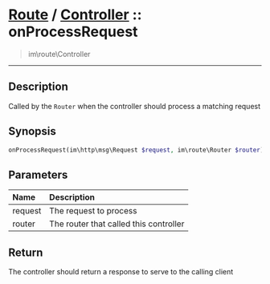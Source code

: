 # [Route](route.md) / [Controller](route-Controller.md) :: onProcessRequest
 > im\route\Controller
____

## Description
Called by the `Router` when the controller should process a matching request

## Synopsis
```php
onProcessRequest(im\http\msg\Request $request, im\route\Router $router): im\http\msg\Response
```

## Parameters
| Name | Description |
| :--- | :---------- |
| request | The request to process |
| router | The router that called this controller |

## Return
The controller should return a response to serve to the calling client
